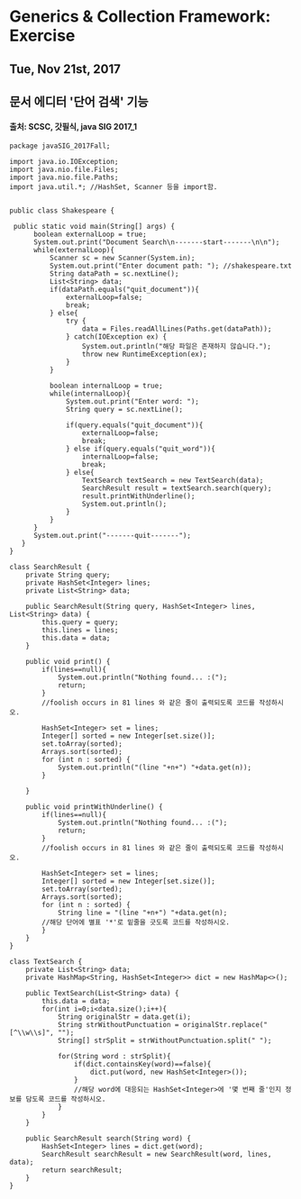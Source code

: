 Generics & Collection Framework: Exercise
=============

## Tue, Nov 21st, 2017

## 문서 에디터 '단어 검색' 기능
#### 출처: SCSC, 갓필식, java SIG 2017_1


    package javaSIG_2017Fall;
    
    import java.io.IOException;
    import java.nio.file.Files;
    import java.nio.file.Paths;
    import java.util.*; //HashSet, Scanner 등을 import함.
    

    public class Shakespeare {

     public static void main(String[] args) {
          boolean externalLoop = true;
          System.out.print("Document Search\n-------start-------\n\n");
          while(externalLoop){
              Scanner sc = new Scanner(System.in);
              System.out.print("Enter document path: "); //shakespeare.txt
              String dataPath = sc.nextLine();
              List<String> data;
              if(dataPath.equals("quit_document")){
                  externalLoop=false;
                  break;
              } else{
                  try {
                      data = Files.readAllLines(Paths.get(dataPath));
                  } catch(IOException ex) {
                      System.out.println("해당 파일은 존재하지 않습니다.");
                      throw new RuntimeException(ex);
                  }
              }

              boolean internalLoop = true;
              while(internalLoop){
                  System.out.print("Enter word: ");
                  String query = sc.nextLine();

                  if(query.equals("quit_document")){
                      externalLoop=false;
                      break;
                  } else if(query.equals("quit_word")){
                      internalLoop=false;
                      break;
                  } else{
                      TextSearch textSearch = new TextSearch(data);
                      SearchResult result = textSearch.search(query);
                      result.printWithUnderline();
                      System.out.println();
                  }
              }
          }
          System.out.print("-------quit-------");
       }
 	}

    class SearchResult {
        private String query;
        private HashSet<Integer> lines;
        private List<String> data;

        public SearchResult(String query, HashSet<Integer> lines, List<String> data) {
            this.query = query;
            this.lines = lines;
            this.data = data;
        }

        public void print() {
            if(lines==null){
                System.out.println("Nothing found... :(");
                return;
            }
            //foolish occurs in 81 lines 와 같은 줄이 출력되도록 코드를 작성하시오.

            HashSet<Integer> set = lines;
            Integer[] sorted = new Integer[set.size()];
            set.toArray(sorted);
            Arrays.sort(sorted);
            for (int n : sorted) {
                System.out.println("(line "+n+") "+data.get(n));
            }

        }

        public void printWithUnderline() {
            if(lines==null){
                System.out.println("Nothing found... :(");
                return;
            }
            //foolish occurs in 81 lines 와 같은 줄이 출력되도록 코드를 작성하시오.

            HashSet<Integer> set = lines;
            Integer[] sorted = new Integer[set.size()];
            set.toArray(sorted);
            Arrays.sort(sorted);
            for (int n : sorted) {
                String line = "(line "+n+") "+data.get(n);
            //해당 단어에 별표 '*'로 밑줄을 긋도록 코드를 작성하시오.
            }
        }
    }

    class TextSearch {
        private List<String> data;
        private HashMap<String, HashSet<Integer>> dict = new HashMap<>();

        public TextSearch(List<String> data) { 
            this.data = data;
            for(int i=0;i<data.size();i++){
                String originalStr = data.get(i);
                String strWithoutPunctuation = originalStr.replace("[^\\w\\s]", "");
                String[] strSplit = strWithoutPunctuation.split(" ");

                for(String word : strSplit){
                    if(dict.containsKey(word)==false){
                        dict.put(word, new HashSet<Integer>());
                    }
                    //해당 word에 대응되는 HashSet<Integer>에 '몇 번째 줄'인지 정보를 담도록 코드를 작성하시오.
                }
            }
        }

        public SearchResult search(String word) {
            HashSet<Integer> lines = dict.get(word);
            SearchResult searchResult = new SearchResult(word, lines, data);
            return searchResult;
        }
    }